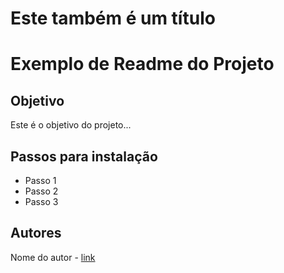 <h1>Este também é um título</h1>

# Exemplo de Readme do Projeto

## Objetivo

Este é o objetivo do projeto...

## Passos para instalação

- Passo 1
- Passo 2
- Passo 3

## Autores

Nome do autor - [link](http://www.googl.com)